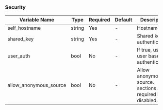 ### Security
| Variable Name | Type | Required | Default | Description |
|---|---|---|---|---|
| self_hostname | string | Yes | - | Hostname<br> |
| shared_key | string | Yes | - | Shared key for authentication.<br> |
| user_auth | bool | No | - | If true, use user based authentication.<br> |
| allow_anonymous_source | bool | No | - | Allow anonymous source. <client> sections are required if disabled.<br> |
